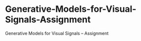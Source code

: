 # Generative-Models-for-Visual-Signals-Assignment
Generative Models for Visual Signals – Assignment
